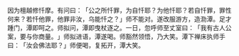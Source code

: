 因为檀越修忏摩。有问曰：​「公之所忏罪，为自忏耶？为他忏耶？若自忏罪，罪性何来？若忏他罪，他罪非汝，乌能忏之？​」师不能对。遂改服游方，造泐潭。足才踵门，潭即呵之。师拟问，潭即曳杖逐之。一日，忽呼师至丈室曰：​「我有古人公案，要与你商量。​」师拟进语，潭遂喝。师豁然领悟，乃大笑。潭下禅床执师手曰：​「汝会佛法耶？​」师便喝，复拓开，潭大笑。